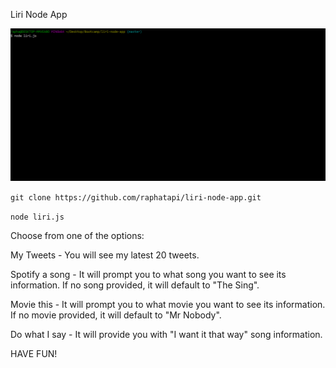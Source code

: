 Liri Node App

![liri](giphy.gif)

`git clone https://github.com/raphatapi/liri-node-app.git`

`node liri.js`

Choose from one of the options:

My Tweets - You will see my latest 20 tweets.

Spotify a song - It will prompt you to what song you want to see its information. If no song provided, it will default to "The Sing".

Movie this - It will prompt you to what movie you want to see its information. If no movie provided, it will default to "Mr Nobody".

Do what I say - It will provide you with "I want it that way" song information.

HAVE FUN!
